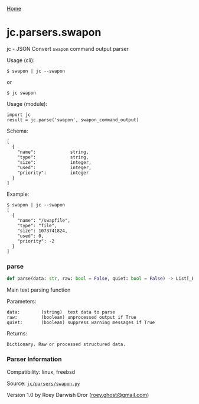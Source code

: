 [Home](https://kellyjonbrazil.github.io/jc/)
<a id="jc.parsers.swapon"></a>

# jc.parsers.swapon

jc - JSON Convert `swapon` command output parser

Usage (cli):

    $ swapon | jc --swapon

or

    $ jc swapon

Usage (module):

    import jc
    result = jc.parse('swapon', swapon_command_output)

Schema:

    [
      {
        "name":             string,
        "type":             string,
        "size":             integer,
        "used":             integer,
        "priority":         integer
      }
    ]

Example:

    $ swapon | jc --swapon
    [
      {
        "name": "/swapfile",
        "type": "file",
        "size": 1073741824,
        "used": 0,
        "priority": -2
      }
    ]

<a id="jc.parsers.swapon.parse"></a>

### parse

```python
def parse(data: str, raw: bool = False, quiet: bool = False) -> List[_Entry]
```

Main text parsing function

Parameters:

    data:        (string)  text data to parse
    raw:         (boolean) unprocessed output if True
    quiet:       (boolean) suppress warning messages if True

Returns:

    Dictionary. Raw or processed structured data.

### Parser Information
Compatibility:  linux, freebsd

Source: [`jc/parsers/swapon.py`](https://github.com/kellyjonbrazil/jc/blob/master/jc/parsers/swapon.py)

Version 1.0 by Roey Darwish Dror (roey.ghost@gmail.com)
